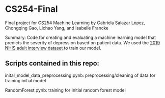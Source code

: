 # CS254-Final
Final project for CS254 Machine Learning by Gabriela Salazar Lopez, Chongqing Gao, Lichao Yang, and Isabelle Francke

Summary: Code for creating and evaluating a machine learning model that predicts the severity of depression based on patient data. 
We used the [2019 NHIS adult interview dataset](https://www.cdc.gov/nchs/nhis/2019nhis.htm) to train our model. 

## Scripts contained in this repo:

inital_model_data_preprocessing.pynb: preprocessing/cleaning of data for training initial model 

RandomForest.pynb: training for initial random forest model 

